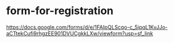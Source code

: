 # form-for-registration
https://docs.google.com/forms/d/e/1FAIpQLScqo-c_5ipqL1KvJJo-aCTtekCufi9rhgzEE901DVUCgkkLXw/viewform?usp=sf_link
